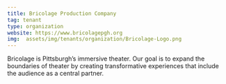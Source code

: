 ```yaml
---
title: Bricolage Production Company
tag: tenant
type: organization
website: https://www.bricolagepgh.org
img:  assets/img/tenants/organization/Bricolage-Logo.png
---
```


Bricolage is Pittsburgh’s immersive theater. Our goal is to expand the boundaries of theater by creating transformative experiences that include the audience as a central partner.
